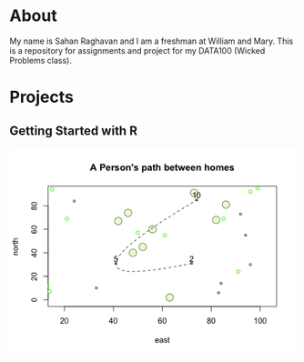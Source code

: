 # About

My name is Sahan Raghavan and I am a freshman at William and Mary. This is a repository for assignments and project for my DATA100 (Wicked Problems class).


# Projects

## Getting Started with R

![](Rplotfirst.png)
